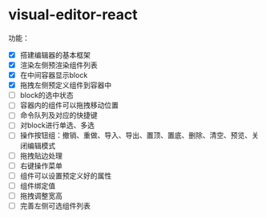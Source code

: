 # visual-editor-react

功能：

- [x] 搭建编辑器的基本框架
- [x] 渲染左侧预渲染组件列表
- [x] 在中间容器显示block
- [x] 拖拽左侧预定义组件到容器中
- [ ] block的选中状态
- [ ] 容器内的组件可以拖拽移动位置
- [ ] 命令队列及对应的快捷键
- [ ] 对block进行单选、多选
- [ ] 操作按钮组：撤销、重做、导入、导出、置顶、置底、删除、清空、预览、关闭编辑模式
- [ ] 拖拽贴边处理
- [ ] 右键操作菜单
- [ ] 组件可以设置预定义好的属性
- [ ] 组件绑定值
- [ ] 拖拽调整宽高
- [ ] 完善左侧可选组件列表
